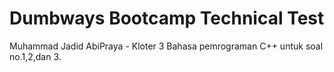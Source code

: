 # Dumbways Bootcamp Technical Test
Muhammad Jadid AbiPraya - Kloter 3
Bahasa pemrograman C++ untuk soal no.1,2,dan 3.
